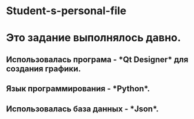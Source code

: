 # Student-s-personal-file
<h1>Это задание выполнялось давно.</h1>
<h2>Использовалась програма - *Qt Designer* для создания графики.</h2>
<h2>Язык программирования - *Python*.</h2>
<h2>Использовалась база данных - *Json*.</h2>
